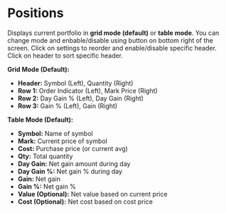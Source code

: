 # **Positions**

Displays current portfolio in **grid mode (default)** or **table mode**. 
You can change mode and enbable/disable using button on bottom right of the screen.
Click on settings to reorder and enable/disable specific header.
Click on header to sort specific header.

**Grid Mode (Default):**
  - **Header:** Symbol (Left), Quantity (Right)
  - **Row 1:** Order Indicator (Left), Mark Price (Right)
  - **Row 2:** Day Gain % (Left), Day Gain (Right)
  - **Row 3:** Gain % (Left), Gain (Right)

**Table Mode (Default):**
  - **Symbol:** Name of symbol
  - **Mark:** Current price of symbol
  - **Cost:** Purchase price (or current avg)
  - **Qty:** Total quantity
  - **Day Gain:** Net gain amount during day
  - **Day Gain %:** Net gain % during day
  - **Gain:** Net gain
  - **Gain %:** Net gain %
  - **Value (Optional):** Net value based on current price
  - **Cost (Optional):** Net cost based on cost price
